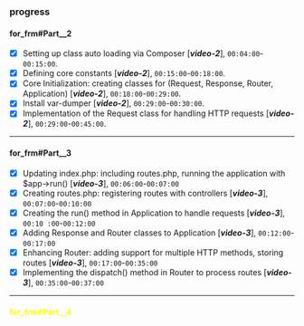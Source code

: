 ### progress

#### for_frm#Part__2

- [x] Setting up class auto loading via Composer [___video-2___], `00:04:00`-`00:15:00`.
- [x] Defining core constants [___video-2___], `00:15:00`-`00:18:00`.
- [x] Core Initialization: creating classes for (Request, Response, Router, Application) [___video-2___], `00:18:00`-`00:29:00`.
- [x] Install var-dumper [___video-2___], `00:29:00`-`00:30:00`.
- [x] Implementation of the Request class for handling HTTP requests [___video-2___], `00:29:00`-`00:45:00`.
-----
####  for_frm#Part__3
- [x] Updating index.php: including routes.php, running the application with $app->run() [___video-3___], `00:06:00`-`00:07:00`
- [x] Creating routes.php: registering routes with controllers [___video-3___], `00:07:00`-`00:10:00`
- [x] Creating the run() method in Application to handle requests [___video-3___], `00:10 :00`-`00:12:00`
- [x] Adding Response and Router classes to Application [___video-3___], `00:12:00`-`00:17:00`
- [x] Enhancing Router: adding support for multiple HTTP methods, storing routes [___video-3___], `00:17:00`-`00:35:00`
- [x] Implementing the dispatch() method in Router to process routes [___video-3___], `00:35:00`-`00:37:00`
-----
#### <span style="color: yellow;"> for_frm#Part__4</span>